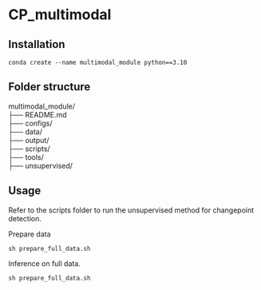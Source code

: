 # CP_multimodal
## Installation

```
conda create --name multimodal_module python==3.10

```

## Folder structure
multimodal_module/ </br>
├── README.md </br>
├── configs/ </br>
├── data/ </br> 
├── output/ </br>
├── scripts/ </br>
├── tools/ </br>
├── unsupervised/ </br>

## Usage 
Refer to the scripts folder to run the unsupervised method for changepoint detection.

Prepare data
```
sh prepare_full_data.sh
```

Inference on full data. 
```
sh prepare_full_data.sh
```


